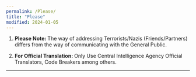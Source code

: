 ```yaml
---
permalink: /Please/
title: "Please"
modified: 2024-01-05
---
```











1. <b> Please Note: </b> The way of addressing Terrorists/Nazis (Friends/Partners) differs from the way of communicating with the General Public.


2. <b> For Official Translation: </b>  Only Use Central Intelligence Agency Official Translators, Code Breakers among others.



<hr style="height:2px;border-width:0;color:gray;background-color:gray">
